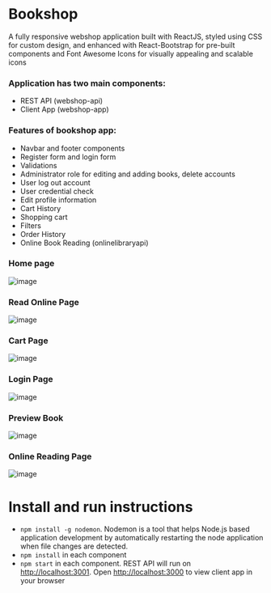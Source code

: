 # Bookshop

A fully responsive webshop application built with ReactJS, styled using CSS for custom design, and enhanced with React-Bootstrap for pre-built components and Font Awesome Icons for visually appealing and scalable icons

### Application has two main components:
- REST API (webshop-api)
- Client App (webshop-app) 

### Features of bookshop app:
- Navbar and footer components
- Register form and login form
- Validations
- Administrator role for editing and adding books, delete accounts
- User log out account
- User credential check
- Edit profile information
- Cart History
- Shopping cart
- Filters
- Order History
- Online Book Reading (onlinelibraryapi)


###    Home page
![image](https://github.com/ankita-suresh/bookshop/assets/85353057/a3ff24af-a9fc-45c6-b33b-e29e1ce2816d)

    
###    Read Online Page
![image](https://github.com/ankita-suresh/bookshop/assets/85353057/5eb26050-7a7c-4f58-9bea-086daad39c31)

###    Cart Page
![image](https://github.com/ankita-suresh/bookshop/assets/85353057/318a5595-4230-405f-ae79-ba19d3de8d36)


###   Login Page
![image](https://github.com/ankita-suresh/bookshop/assets/85353057/b834e02b-fdd8-4f22-8c21-84cee4fcd9bc)

###   Preview Book
![image](https://github.com/ankita-suresh/bookshop/assets/85353057/d7ec0ced-3ed4-433f-8954-c5c8be1e479e)

###   Online Reading Page
![image](https://github.com/ankita-suresh/bookshop/assets/85353057/41907c7a-beea-4571-8d14-93821528e90c)







# Install and run instructions
- `npm install -g nodemon`. Nodemon is a tool that helps Node.js based application development by automatically restarting the node application when file changes are detected.
- `npm install` in each component
- `npm start` in each component. REST API will run on [http://localhost:3001](http://localhost:3001). Open [http://localhost:3000](http://localhost:3000) to view client app in your browser
